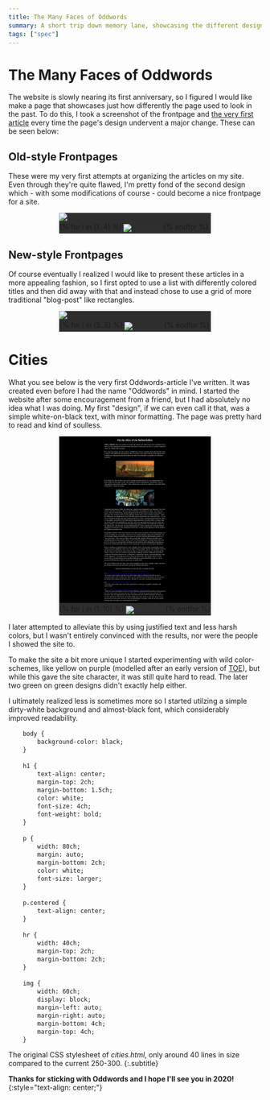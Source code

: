 ```yaml
---
title: The Many Faces of Oddwords
summary: A short trip down memory lane, showcasing the different designs Oddwords had since its inception.
tags: ["spec"]
---
```


<style>

.showcase #rest
{
    display: flex;
    /*width: 60%;*/
    margin: 0 auto;
}

.showcase #main_image
{
   cursor: pointer;
   max-height: 50rem;
   max-width: 100%;
}

.showcase #rest img
{
    margin: 0;
    flex-basis: 25%;
    cursor: pointer;
    border: 3px solid #2e2e2e;
}

.showcase
{
    background: #2e2e2e;
    width: 60%;
    margin: 0 auto;
}

code
{
    font-family: monospace;
}

.highlighter-rouge
{
    width: 60%;
    margin: 0 auto;
    background: #ddd;
    padding-top: 0.5rem;
    padding-bottom: 0.5rem;
}

</style>

<script>

window.addEventListener("load", () =>
{
    let imgs = [...document.querySelectorAll("#rest img")]
    let mains = [...document.querySelectorAll("#main_image")]

    imgs.forEach(img => {
        const main = img.parentElement.parentElement.querySelector("#main_image")
        img.addEventListener("click", () => {main.src = img.src})
    })
    
    mains.forEach(m => m.addEventListener("click", () => window.open(m.src, "_blank") ))
})

</script>

# The Many Faces of Oddwords

The website is slowly nearing its first anniversary, so I figured I
would like make a page that showcases just how differently the page
used to look in the past. To do this, I took a screenshot of the frontpage and [the very first
article](/cities) every time the page's design undervent a major
change. These can be seen below:

## Old-style Frontpages

These were my very first attempts at organizing the articles on my
site. Even through they're quite flawed, I'm pretty fond of the second
design which - with some modifications of course - could become a
nice frontpage for a site.

<div class="showcase">
    <img id="main_image" src="/imgs/oddwords_timelapse/index/index_1.webp">
    <div id="rest">
    {% for i in (1..4) %}
        <img src="/imgs/oddwords_timelapse/index/index_{{i}}.webp">
    {% endfor %}
    </div>
</div>

## New-style Frontpages

Of course eventually I realized I would like to present these articles
in a more appealing fashion, so I first opted to use a list with
differently colored titles and then did away with that and instead
chose to use a grid of more traditional "blog-post" like rectangles.

<div class="showcase">
    <img id="main_image" src="/imgs/oddwords_timelapse/index/index_5.webp">
    <div id="rest">
    {% for i in (5..8) %}
        <img src="/imgs/oddwords_timelapse/index/index_{{i}}.webp">
    {% endfor %}
    </div>
</div>

# Cities

What you see below is the very first Oddwords-article I've written. It
was created even before I had the name "Oddwords" in mind. I started
the website after some encouragement from a friend, but I had
absolutely no idea what I was doing. My first "design", if we can even
call it that, was a simple white-on-black text, with minor formatting.
The page was pretty hard to read and kind of soulless.

<div class="showcase">
    <img id="main_image" src="/imgs/oddwords_timelapse/cities/cities_1.webp">
    <div id="rest">
    {% for i in (1..10) %}
        <img src="/imgs/oddwords_timelapse/cities/cities_{{i}}.webp">
    {% endfor %}
    </div>
</div>

I later attempted to alleviate this by using justified text and less
harsh colors, but I wasn't entirely convinced with the results, nor
were the people I showed the site to.

To make the site a bit more unique I started experimenting with wild
color-schemes, like yellow on purple (modelled after an early version
of [TOE](http://oddworldlibrary.net/toe/Contents?title=index.php)),
but while this gave the site character, it was still quite hard to
read. The later two green on green designs didn't exactly help either.

I ultimately realized less is sometimes more so I started utilzing a
simple dirty-white background and almost-black font, which
considerably improved readability.


        body {
            background-color: black;
        }
        
        h1 {
            text-align: center;
            margin-top: 2ch;
            margin-bottom: 1.5ch;
            color: white;
            font-size: 4ch;
            font-weight: bold;
        }
        
        p {
            width: 80ch;
            margin: auto;
            margin-bottom: 2ch;
            color: white;
            font-size: larger;
        }
        
        p.centered {
            text-align: center;
        }
        
        hr {
            width: 40ch;
            margin-top: 2ch;
            margin-bottom: 2ch;
        }
        
        img {
            width: 60ch;
            display: block;
            margin-left: auto;
            margin-right: auto;
            margin-bottom: 4ch;
            margin-top: 4ch;
        }

The original CSS stylesheet of *cities.html*, only around 40 lines in
size compared to the current 250-300.
{:.subtitle}

**Thanks for sticking with Oddwords and I hope I'll see you in 2020!**
{:style="text-align: center;"}
